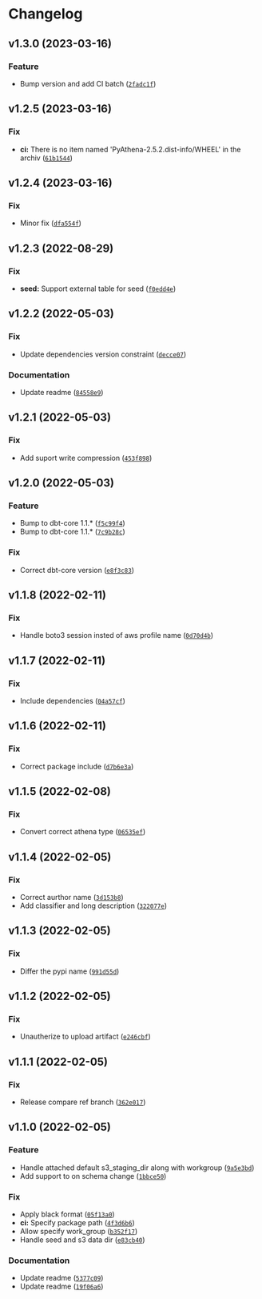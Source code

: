# Changelog

<!--next-version-placeholder-->

## v1.3.0 (2023-03-16)
### Feature
* Bump version and add CI batch ([`2fadc1f`](https://github.com/vdn-tools/dbt-athena2/commit/2fadc1ffc0924cd76f97617ae601759cb1d0450f))

## v1.2.5 (2023-03-16)
### Fix
* **ci:** There is no item named 'PyAthena-2.5.2.dist-info/WHEEL' in the archiv ([`61b1544`](https://github.com/vdn-tools/dbt-athena2/commit/61b1544c9b6476c191a5cf56ca15800105279b80))

## v1.2.4 (2023-03-16)
### Fix
* Minor fix ([`dfa554f`](https://github.com/vdn-tools/dbt-athena2/commit/dfa554f236bba0011cb05cabc5dde247a763b794))

## v1.2.3 (2022-08-29)
### Fix
* **seed:** Support external table for seed ([`f0edd4e`](https://github.com/vdn-tools/dbt-athena2/commit/f0edd4e5753cba23ccf0d4f1a536827d54afdea0))

## v1.2.2 (2022-05-03)
### Fix
* Update dependencies version constraint ([`decce07`](https://github.com/vdn-tools/dbt-athena2/commit/decce072a92295066769af3338249e9d28d88950))

### Documentation
* Update readme ([`84558e9`](https://github.com/vdn-tools/dbt-athena2/commit/84558e962ae73dd83eb3639e92750e72bc6884cd))

## v1.2.1 (2022-05-03)
### Fix
* Add suport write compression ([`453f898`](https://github.com/vdn-tools/dbt-athena2/commit/453f898acf753f3b52c8295e067326ac99c1e3b8))

## v1.2.0 (2022-05-03)
### Feature
* Bump to dbt-core 1.1.* ([`f5c99f4`](https://github.com/vdn-tools/dbt-athena2/commit/f5c99f4fb20fcd58e850ad6df51c36af994a3253))
* Bump to dbt-core 1.1.* ([`7c9b28c`](https://github.com/vdn-tools/dbt-athena2/commit/7c9b28ccb904553dfd2063d16495bca86c2b9670))

### Fix
* Correct dbt-core version ([`e8f3c83`](https://github.com/vdn-tools/dbt-athena2/commit/e8f3c83844ed7283284dfc9e95b043699f559f42))

## v1.1.8 (2022-02-11)
### Fix
* Handle boto3 session insted of aws profile name ([`0d70d4b`](https://github.com/vdn-tools/dbt-athena2/commit/0d70d4b2a9a8aca0aa7c154e29a4207f861bfde4))

## v1.1.7 (2022-02-11)
### Fix
* Include dependencies ([`04a57cf`](https://github.com/vdn-tools/dbt-athena2/commit/04a57cf75fe44d3461988eeeba3959d2caa447db))

## v1.1.6 (2022-02-11)
### Fix
* Correct package include ([`d7b6e3a`](https://github.com/vdn-tools/dbt-athena2/commit/d7b6e3ac6ea8dce0cdbe0d0a85fe97ab368f9781))

## v1.1.5 (2022-02-08)
### Fix
* Convert correct athena type ([`06535ef`](https://github.com/vdn-tools/dbt-athena2/commit/06535ef5ede7eac5c29ddfa0e22d5e1ca320bd03))

## v1.1.4 (2022-02-05)
### Fix
* Correct aurthor name ([`3d153b8`](https://github.com/vdn-tools/dbt-athena2/commit/3d153b8c89697844aab1d2ef06b21c485ec0d45b))
* Add classifier and long description ([`322077e`](https://github.com/vdn-tools/dbt-athena2/commit/322077e49ab1b7e699605d848b58806a94469e8d))

## v1.1.3 (2022-02-05)
### Fix
* Differ the pypi name ([`991d55d`](https://github.com/vdn-tools/dbt-athena/commit/991d55d40ae498f00cf174674cc40f0ddba0683c))

## v1.1.2 (2022-02-05)
### Fix
* Unautherize to upload artifact ([`e246cbf`](https://github.com/vdn-tools/dbt-athena/commit/e246cbf26e8da57cc4c856194c1e2b9ed05a45d3))

## v1.1.1 (2022-02-05)
### Fix
* Release compare ref branch ([`362e017`](https://github.com/vdn-tools/dbt-athena/commit/362e0177dccb83dcf8806bf08ff6fa1e0cd8efe2))

## v1.1.0 (2022-02-05)
### Feature
* Handle attached default s3_staging_dir along with workgroup ([`9a5e3bd`](https://github.com/vdn-tools/dbt-athena/commit/9a5e3bdb40307be2b0ab6af2897d68351497f98e))
* Add support to on schema change ([`1bbce50`](https://github.com/vdn-tools/dbt-athena/commit/1bbce5096248cbfde33a82e53ea790f5554ff914))

### Fix
* Apply black format ([`05f13a0`](https://github.com/vdn-tools/dbt-athena/commit/05f13a014d44139904d24becd3227bb691d7c71c))
* **ci:** Specify package path ([`4f3d6b6`](https://github.com/vdn-tools/dbt-athena/commit/4f3d6b63015a7ec6440380ab62ca0547533d05c8))
* Allow specify work_group ([`b352f17`](https://github.com/vdn-tools/dbt-athena/commit/b352f170816a8723248e959582944435378078c3))
* Handle seed and s3 data dir ([`e83cb40`](https://github.com/vdn-tools/dbt-athena/commit/e83cb4074d3252be0171c68598a6d0b163816026))

### Documentation
* Update readme ([`5377c09`](https://github.com/vdn-tools/dbt-athena/commit/5377c0923a4d512e57cbd219b2776cbc36d99b63))
* Update readme ([`19f06a6`](https://github.com/vdn-tools/dbt-athena/commit/19f06a6eab7389d19aa3b6fb9fc410c76521fb9b))
